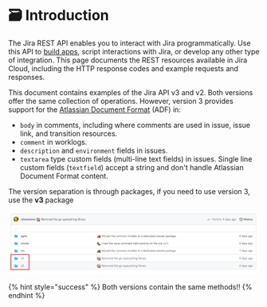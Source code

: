 # 🗃 Introduction

The Jira REST API enables you to interact with Jira programmatically. Use this API to [build apps](https://developer.atlassian.com/cloud/jira/platform/integrating-with-jira-cloud/), script interactions with Jira, or develop any other type of integration. This page documents the REST resources available in Jira Cloud, including the HTTP response codes and example requests and responses.

This document contains examples of the Jira API v3 and v2. Both versions offer the same collection of operations. However, version 3 provides support for the [Atlassian Document Format](https://developer.atlassian.com/cloud/jira/platform/apis/document/structure/) (ADF) in:

* `body` in comments, including where comments are used in issue, issue link, and transition resources.
* `comment` in worklogs.
* `description` and `environment` fields in issues.
* `textarea` type custom fields (multi-line text fields) in issues. Single line custom fields (`textfield`) accept a string and don't handle Atlassian Document Format content.

The version separation is through packages, if you need to use version 3, use the **v3** package

![](<../.gitbook/assets/image (18).png>)

{% hint style="success" %}
Both versions contain the same methods!!
{% endhint %}
